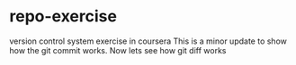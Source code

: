 # repo-exercise

version control system exercise in coursera
This is a minor update to show how the git commit works.
Now lets see how git diff works
